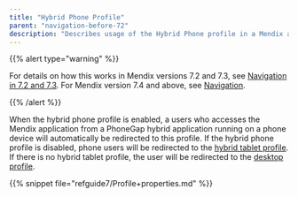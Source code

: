 ```yaml
---
title: "Hybrid Phone Profile"
parent: "navigation-before-72"
description: "Describes usage of the Hybrid Phone profile in a Mendix app for Mendix versions 7.0 and 7.1."
---
```


{{% alert type="warning" %}}

For details on how this works in Mendix versions 7.2 and 7.3, see [Navigation in 7.2 and 7.3](navigation-in-72-and-73). For Mendix version 7.4 and above, see [Navigation](navigation).

{{% /alert %}}

When the hybrid phone profile is enabled, a users who accesses the Mendix application from a PhoneGap hybrid application running on a phone device will automatically be redirected to this profile. If the hybrid phone profile is disabled, phone users will be redirected to the [hybrid tablet profile](hybrid-tablet-profile). If there is no hybrid tablet profile, the user will be redirected to the [desktop profile](desktop-profile).

{{% snippet file="refguide7/Profile+properties.md" %}}
